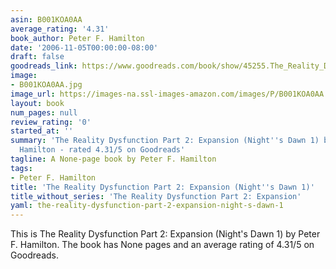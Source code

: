 ```yaml
---
asin: B001KOA0AA
average_rating: '4.31'
book_author: Peter F. Hamilton
date: '2006-11-05T00:00:00-08:00'
draft: false
goodreads_link: https://www.goodreads.com/book/show/45255.The_Reality_Dysfunction_Part_2
image:
- B001KOA0AA.jpg
image_url: https://images-na.ssl-images-amazon.com/images/P/B001KOA0AA.01._SCLZZZZZZZ.jpg
layout: book
num_pages: null
review_rating: '0'
started_at: ''
summary: 'The Reality Dysfunction Part 2: Expansion (Night''s Dawn 1) by Peter F.
  Hamilton - rated 4.31/5 on Goodreads'
tagline: A None-page book by Peter F. Hamilton
tags:
- Peter F. Hamilton
title: 'The Reality Dysfunction Part 2: Expansion (Night''s Dawn 1)'
title_without_series: 'The Reality Dysfunction Part 2: Expansion'
yaml: the-reality-dysfunction-part-2-expansion-night-s-dawn-1
---
```


This is The Reality Dysfunction Part 2: Expansion (Night's Dawn 1) by Peter F. Hamilton. The book has None pages and an average rating of 4.31/5 on Goodreads.